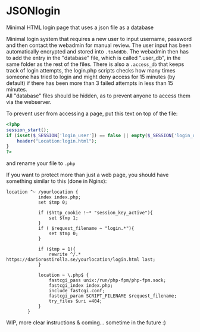 # JSONlogin
Minimal HTML login page that uses a json file as a database


Minimal login system that requires a new user to input username, password and then contact the webadmin for manual review. The user input has been automatically encrypted and stored into ```.toAddDb```. The webadmin then has to add the entry in the "database" file, which is called ".user_db", in the same folder as the rest of the files.
There is also a ```.access_db``` that keeps track of login attempts, the login.php scripts checks how many times someone has tried to login and might deny access for 15 minutes (by default) if there has been more than 3 failed attempts in less than 15 minutes.  
All "database" files should be hidden, as to prevent anyone to access them via the webserver.

To prevent user from accessing a page, put this text on top of the file:
```php
<?php
session_start();
if (isset($_SESSION['login_user']) == false || empty($_SESSION['login_user'])) {
    header("Location:login.html");
}
?>
```
and rename your file to ```.php```

If you want to protect more than just a web page, you should have something similar to this (done in Nginx):
```
location ^~ /yourlocation {
            index index.php;
            set $tmp 0;

            if ($http_cookie !~* "session_key_active"){
                set $tmp 1;
            }
            if ( $request_filename ~ "login.*"){
                set $tmp 0;
            }

            if ($tmp = 1){
                rewrite ^/.* https://dariorostirolla.se/yourlocation/login.html last;
            }

            location ~ \.php$ {
                fastcgi_pass unix:/run/php-fpm/php-fpm.sock;
                fastcgi_index index.php;
                include fastcgi.conf;
                fastcgi_param SCRIPT_FILENAME $request_filename;
                try_files $uri =404;
            }
        }

```


WIP, more clear instructions & coming... sometime in the future :)
